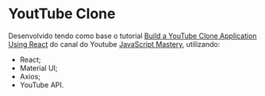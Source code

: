 # YoutTube Clone

Desenvolvido tendo como base o tutorial [Build a YouTube Clone Application Using React](https://youtu.be/VPVzx1ZOVuw) do canal do Youtube [JavaScript Mastery](https://www.youtube.com/channel/UCmXmlB4-HJytD7wek0Uo97A/featured), utilizando:

- React;
- Material UI;
- Axios;
- YouTube API.
